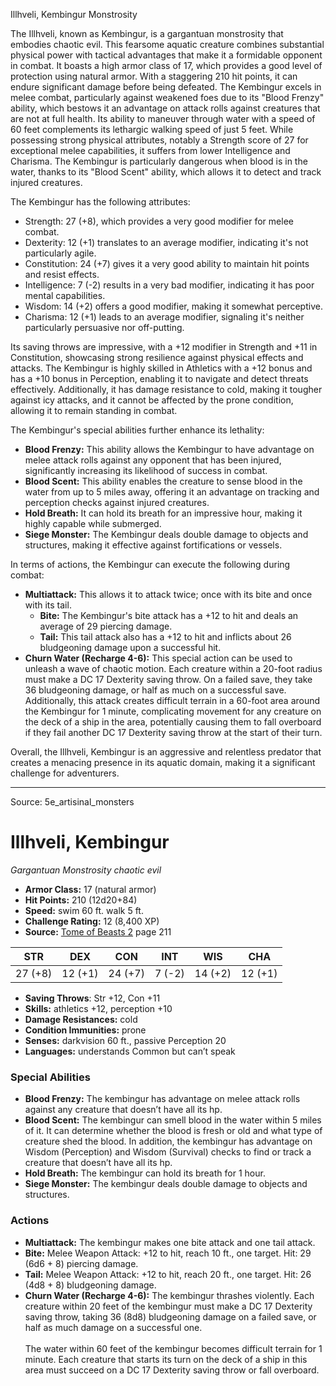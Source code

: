 <MonsterName/>Illhveli, Kembingur</MonsterName>
<CreatureType/>Monstrosity</CreatureType>

<summary>The Illhveli, known as Kembingur, is a gargantuan monstrosity that embodies chaotic evil. This fearsome aquatic creature combines substantial physical power with tactical advantages that make it a formidable opponent in combat. It boasts a high armor class of 17, which provides a good level of protection using natural armor. With a staggering 210 hit points, it can endure significant damage before being defeated. The Kembingur excels in melee combat, particularly against weakened foes due to its "Blood Frenzy" ability, which bestows it an advantage on attack rolls against creatures that are not at full health. Its ability to maneuver through water with a speed of 60 feet complements its lethargic walking speed of just 5 feet. While possessing strong physical attributes, notably a Strength score of 27 for exceptional melee capabilities, it suffers from lower Intelligence and Charisma. The Kembingur is particularly dangerous when blood is in the water, thanks to its "Blood Scent" ability, which allows it to detect and track injured creatures.</summary>

<detail>

The Kembingur has the following attributes: 
- Strength: 27 (+8), which provides a very good modifier for melee combat.
- Dexterity: 12 (+1) translates to an average modifier, indicating it's not particularly agile.
- Constitution: 24 (+7) gives it a very good ability to maintain hit points and resist effects.
- Intelligence: 7 (-2) results in a very bad modifier, indicating it has poor mental capabilities.
- Wisdom: 14 (+2) offers a good modifier, making it somewhat perceptive.
- Charisma: 12 (+1) leads to an average modifier, signaling it's neither particularly persuasive nor off-putting.

Its saving throws are impressive, with a +12 modifier in Strength and +11 in Constitution, showcasing strong resilience against physical effects and attacks. The Kembingur is highly skilled in Athletics with a +12 bonus and has a +10 bonus in Perception, enabling it to navigate and detect threats effectively. Additionally, it has damage resistance to cold, making it tougher against icy attacks, and it cannot be affected by the prone condition, allowing it to remain standing in combat.

The Kembingur's special abilities further enhance its lethality:
- **Blood Frenzy:** This ability allows the Kembingur to have advantage on melee attack rolls against any opponent that has been injured, significantly increasing its likelihood of success in combat.
- **Blood Scent:** This ability enables the creature to sense blood in the water from up to 5 miles away, offering it an advantage on tracking and perception checks against injured creatures.
- **Hold Breath:** It can hold its breath for an impressive hour, making it highly capable while submerged.
- **Siege Monster:** The Kembingur deals double damage to objects and structures, making it effective against fortifications or vessels.

In terms of actions, the Kembingur can execute the following during combat:
- **Multiattack:** This allows it to attack twice; once with its bite and once with its tail.
    - **Bite:** The Kembingur's bite attack has a +12 to hit and deals an average of 29 piercing damage.
    - **Tail:** This tail attack also has a +12 to hit and inflicts about 26 bludgeoning damage upon a successful hit.
- **Churn Water (Recharge 4-6):** This special action can be used to unleash a wave of chaotic motion. Each creature within a 20-foot radius must make a DC 17 Dexterity saving throw. On a failed save, they take 36 bludgeoning damage, or half as much on a successful save. Additionally, this attack creates difficult terrain in a 60-foot area around the Kembingur for 1 minute, complicating movement for any creature on the deck of a ship in the area, potentially causing them to fall overboard if they fail another DC 17 Dexterity saving throw at the start of their turn.

Overall, the Illhveli, Kembingur is an aggressive and relentless predator that creates a menacing presence in its aquatic domain, making it a significant challenge for adventurers.</detail>



---

Source: 5e_artisinal_monsters

# Illhveli, Kembingur

*Gargantuan* *Monstrosity* *chaotic evil*

- **Armor Class:** 17 (natural armor)
- **Hit Points:** 210 (12d20+84)
- **Speed:** swim 60 ft. walk 5 ft.
- **Challenge Rating:** 12 (8,400 XP)
- **Source:** [Tome of Beasts 2](https://koboldpress.com/kpstore/product/tome-of-beasts-2-for-5th-edition) page 211

| STR | DEX | CON | INT | WIS | CHA |
| --- | --- | --- | --- | --- | --- |
| 27 (+8) | 12 (+1) | 24 (+7) | 7 (-2) | 14 (+2) | 12 (+1) |

- **Saving Throws**: Str +12, Con +11
- **Skills:** athletics +12, perception +10
- **Damage Resistances:** cold
- **Condition Immunities:** prone
- **Senses:** darkvision 60 ft., passive Perception 20
- **Languages:** understands Common but can’t speak

### Special Abilities

- **Blood Frenzy:** The kembingur has advantage on melee attack rolls against any creature that doesn’t have all its hp.
- **Blood Scent:** The kembingur can smell blood in the water within 5 miles of it. It can determine whether the blood is fresh or old and what type of creature shed the blood. In addition, the kembingur has advantage on Wisdom (Perception) and Wisdom (Survival) checks to find or track a creature that doesn’t have all its hp.
- **Hold Breath:** The kembingur can hold its breath for 1 hour.
- **Siege Monster:** The kembingur deals double damage to objects and structures.

### Actions

- **Multiattack:** The kembingur makes one bite attack and one tail attack.
- **Bite:** Melee Weapon Attack: +12 to hit, reach 10 ft., one target. Hit: 29 (6d6 + 8) piercing damage.
- **Tail:** Melee Weapon Attack: +12 to hit, reach 20 ft., one target. Hit: 26 (4d8 + 8) bludgeoning damage.
- **Churn Water (Recharge 4-6):** The kembingur thrashes violently. Each creature within 20 feet of the kembingur must make a DC 17 Dexterity saving throw, taking 36 (8d8) bludgeoning damage on a failed save, or half as much damage on a successful one.<br><br>The water within 60 feet of the kembingur becomes difficult terrain for 1 minute. Each creature that starts its turn on the deck of a ship in this area must succeed on a DC 17 Dexterity saving throw or fall overboard.




